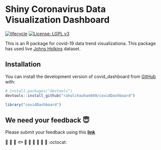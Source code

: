 <!-- README.md is generated from README.Rmd. Please edit that file -->

# Shiny Coronavirus Data Visualization Dashboard

<!-- badges: start --->

[![lifecycle](https://img.shields.io/badge/lifecycle-experimental-orange.svg)](https://www.tidyverse.org/lifecycle/#experimental)
[![License: LGPL v3](https://img.shields.io/badge/License-LGPL%20v3-blue.svg)](https://www.gnu.org/licenses/lgpl-3.0)

<!-- badges: end -->

This is an R package for covid-19 data trend visualizationa. This package has used live [Johns Hplkins](https://github.com/CSSEGISandData/COVID-19) dataset.

## Installation

You can install the development version of covid_dashboard from
[GitHub](https://github.com/rahulchauhan049/covidDashboard) with:

```r
# install.packages("devtools")
devtools::install_github("rahulchauhan049/covidDashboard")
```

```r
library("covidDashboard")
```

## We need your feedback :innocent:

Please submit your feedback using this **[link](https://github.com/rahulchauhan049/covidDashboard/issues/new)**

:deciduous_tree: :mushroom: :shell: :fish: :frog: :honeybee: :turtle: :rooster: :whale2: :monkey: :octocat:
